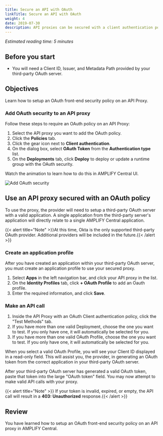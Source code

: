 ```yaml
---
title: Secure an API with OAuth
linkTitle: Secure an API with OAuth
weight: 4
date: 2019-07-30
description: API proxies can be secured with a client authentication policy. Learn how to setup an OAuth front-end security policy on an API Proxy.
---
```


*Estimated reading time: 5 minutes*

## Before you start

* You will need a Client ID, Issuer, and Metadata Path provided by your third-party OAuth server.

## Objectives

Learn how to setup an OAuth front-end security policy on an API Proxy.

### Add OAuth security to an API proxy

Follow these steps to require an OAuth policy on an API Proxy:

1. Select the API proxy you want to add the OAuth policy.
2. Click the **Policies** tab.
3. Click the gear icon next to **Client authentication**.
4. On the dialog box, select **OAuth Token** from the **Authentication type** list.
5. On the **Deployments** tab, click **Deploy** to deploy or update a runtime group with the OAuth security.

Watch the animation to learn how to do this in AMPLIFY Central UI.

![Add OAuth security](/Images/central/OAuthaddproxyauth_animation.gif)

## Use an API proxy secured with an OAuth policy

To use the proxy, the provider will need to setup a third-party OAuth server with a valid application. A single application from the third-party server's application will directly relate to a single AMPLIFY Central application.

{{< alert title="Note" >}}At this time, Okta is the only supported third-party OAuth provider. Additional providers will be included in the future.{{< /alert >}}

### Create an application profile

After you have created an application within your third-party OAuth server, you must create an application profile to use your secured proxy.

1. Select **Apps** in the left navigation bar, and click your API proxy in the list.
2. On the **Identity Profiles** tab, click **+ OAuth Profile** to add an Oauth profile.
3. Enter the required information, and click **Save**.

### Make an API call

1. Inside the API Proxy with an OAuth Client authentication policy, click the "Test Methods" tab.
2. If you have more than one valid Deployment, choose the one you want to test. If you only have one, it will automatically be selected for you.
3. If you have more than one valid OAuth Profile, choose the one you want to test. If you only have one, it will automatically be selected for you.

When you select a valid OAuth Profile, you will see your Client ID displayed in a read-only field. This will assist you, the provider, in generating an OAuth token from the correct application in your third-party OAuth server.

After your third-party OAuth server has generated a valid OAuth token, paste that token into the large "OAuth token" field. You may now attempt to make valid API calls with your proxy.

{{< alert title="Note" >}} If your token is invalid, expired, or empty, the API call will result in a **403: Unauthorized** response.{{< /alert >}}

## Review

You have learned how to setup an OAuth front-end security policy on an API proxy in AMPLIFY Central.
